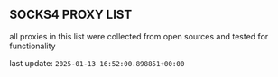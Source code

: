 ## SOCKS4 PROXY LIST

all proxies in this list were collected from open sources and tested for functionality

last update: `2025-01-13 16:52:00.898851+00:00`